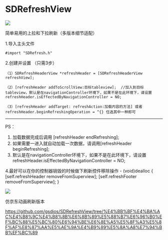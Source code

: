 # SDRefreshView

 ![](http://cc.cocimg.com/bbs/attachment/Fid_19/19_441660_d132ac6db15bcac.gif)


简单易用的上拉和下拉刷新（多版本细节适配）

  
1.导入主头文件

    #import "SDRefresh.h"

2.创建并设置 （只需3步）
    
    （1）SDRefreshHeaderView *refreshHeader = [SDRefreshHeaderView refreshView];
    
    （2）[refreshHeader addToScrollView:目标tableview];  //加入到目标tableview，默认是在navigationController环境下，如果不是在此环境下，请设置 refreshHeader.isEffectedByNavigationController = NO;
    
    （3）[refreshHeader addTarget: refreshAction:加载内容的方法] 或者 refreshHeader.beginRefreshingOperation = ^{} 任选其中一种即可
    
----------------------------------------------------------------------------------------------------------------
  PS： 
  1. 加载数据完成后调用 [refreshHeader endRefreshing];
  2. 如果需要一进入就自动加载一次数据，请调用[refreshHeader beginRefreshing];
  3. 默认是在navigationController环境下，如果不是在此环境下，请设置 refreshHeader.isEffectedByNavigationController = NO;
  
 
  
  4.最好可以在你的控制器销毁的时候做下刷新控件移除操作
    - (void)dealloc
    {
    [self.refreshHeader removeFromSuperview];
    [self.refreshFooter removeFromSuperview];
    }
   

![](http://cc.cocimg.com/bbs/attachment/Fid_19/19_441660_3546442c2f2486c.gif)

仿京东动画刷新版本

https://github.com/gsdios/SDRefreshView/tree/%E4%BB%BF%E4%BA%AC%E4%B8%9C%E4%B8%8B%E6%8B%89%E5%88%B7%E6%96%B0%EF%BC%88%E5%BC%80%E6%94%BE%E6%8E%A5%E5%8F%A3%E5%8F%AF%E8%87%AA%E5%AE%9A%E4%B9%89%E5%8A%A8%E7%94%BB%EF%BC%89
